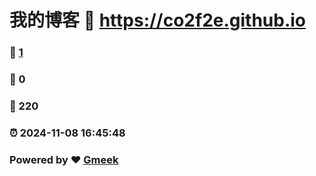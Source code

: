 # 我的博客 :link: https://co2f2e.github.io 
### :page_facing_up: [1](https://co2f2e.github.io/tag.html) 
### :speech_balloon: 0 
### :hibiscus: 220 
### :alarm_clock: 2024-11-08 16:45:48 
### Powered by :heart: [Gmeek](https://github.com/Meekdai/Gmeek)
